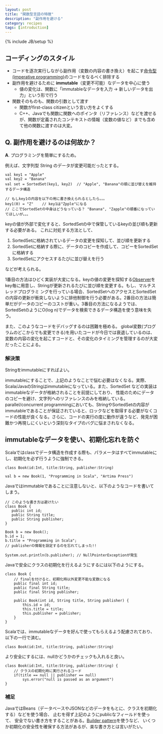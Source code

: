 ```yaml
---
layout: post
title: "関数型言語の特徴"
description: "副作用を避ける"
category: recipes
tags: [introduction]
---
```

{% include JB/setup %}

## コーディングのスタイル
* コードを逐次実行しながら副作用（変数の内容の書き換え）を起こす[命令型 (imperative programming)](http://en.wikipedia.org/wiki/Imperative_programming)のコードをなるべく排除する
* 副作用を避けるために **immutable**（変更不可能）なデータを中心に使う
  * 値の変化は、関数に「immutableなデータを入力 -> 新しいデータを出力」という形で行う
* 関数そのものも、関数の引数として渡す
  * 関数がfirst-class citizenという言い方をよくする
  * C++、Javaでも関数に関数へのポインタ（リファレンス）などを渡せるが、関数が定義されたコンテキストの情報（変数の値など）までも含めて他の関数に渡すのは大変。

## **Q**. 副作用を避けるのは何故か？ 

**A**. プログラミングを簡単にするため。

例えば、文字列型 String のデータが変更可能だったとする。

    val key1 = "Apple"
    val key2 = "Banana"
    val set = SortedSet(key1, key2)  // "Apple", "Banana"の順に並び替えを維持するデータ構造
    
    // もしkey1の内容を以下の用に書き換えられるとしたら。。。
    key1(0) = "Z"    // key1は"Zpple"になる
    // ここでSortedSetの中身はどうなっている？ "Banana", "Zapple"の順番になっていてほしいが。。。


keyの値が外部で変化すると、SortedSetの中で保管しているkeyの並び順も更新する必要がある。
これに対処する方法として、

 1. SortedSetに格納されているデータの変更を探知して、並び順を更新する
 1. SortedSetに格納する際に、データのコピーを作成して、コピーをSortedSetに格納する
 1. SortedSetにアクセスするたびに並び替えを行う

などが考えられる。

1番目の方法はひどく実装が大変になる。keyの値の変更を探知する[Observer](http://en.wikipedia.org/wiki/Observer_pattern)をkey毎に用意し、Stringが更新されるたびに並び順を変更する。もし、マルチスレッドプログラミ
ングを行っている場合、SortedSetへのアクセスとSortedSetの内容の更新が衝突しないように排他制御を行う必要がある。2番目の方法は簡単だがデータのコピーのコストが重い。3番目の方法になるようでは、SortedSetのようにO(log n)でデータを検索できるデータ構造を使う意味を失う。

また、このようなコードをデバッグするのは困難を極める。
global変数(プログラムのどこからでも変更できる)を用いたコードが今日では衰退しているのは、
変数の内容の変化を起こすコードと、その変化のタイミングを管理するのが大変だったことによる。

### 解決策

Stringをimmutableにすればよい。

immutableにすることで、上記のようなことで悩む必要はなくなる。実際、
Scala/JavaのStringはimmutableになっている。また、SortedSet などの実装はimmutableなデータが格納されることを前提にしており、
性能のためにデータのコピーを避け、文字列へのリファレンスのみを格納している。
parallel/concurrent programmingにおいても、StringやSortedSetの内容がimmutableであることが保証されていると、ロックなどを取得する必要がなくコードの性能が良くなる。さらに、コードの実行の度に動作が違うなど、発見が困難かつ再現しにくいという深刻なタイプのバグに悩まされなくなる。

## immutableなデータを使い、初期化忘れを防ぐ

Scalaではclassでデータ構造を作成する際も、パラメータはすべてimmutableにし、初期化を必ず行うように強制できる。

    class Book(id:Int, title:String, publisher:String) 
	
	val b = new Book(1, "Programming in Scala", "Artima Press")


Javaではimmutableであることに注意しないと、以下のようなコードを書いてしまう。

	// このような書き方は避けたい
	class Book {
	   public int id;
	   public String title;
	   public String publisher;
	}
	
	Book b = new Book();
	b.id = 1;
	b.title = "Programming in Scala";
	// publisherの情報を設定するのを忘れてしまった!!

	System.out.println(b.publisher); // NullPointerExceptionが発生

Javaで安全にクラスの初期化を行えるようにするには以下のようにする。

	class Book {
		// finalを付けると、初期化時以外変更不能な変数になる
		public final int id;
		public final String title;
		public final String publisher;
		
		public Book(int id, String title, String publisher) {
			this.id = id;
			this.title = title;
			this.publisher = publisher;
		}
	}

Scalaでは、immutableなデータを好んで使ってもらえるよう配慮されており、以下の一行で済む。

	class Book(id:Int, title:String, publisher:String) 

より安全にするには、nullかどうかのチェックも入れると良い。

	class Book(id:Int, title:String, publisher:String) {
		// クラスの初期化時に実行されるコード
		if(title == null || publisher == null)
			sys.error("null is passed as an argument")
	}

### 補足

JavaではBeans（データベースやJSONなどのデータをもとに、クラスを初期化する）などを使う場合、
止むを得ず上記のようにpublicなフィールドを使って、
安全でない書き方をすることがある。[Builder pattern](http://en.wikipedia.org/wiki/Builder_pattern)を使うなど、
いくつか初期化の安全性を確保する方法があるが、楽な書き方とは言いがたい。
	


 
 


